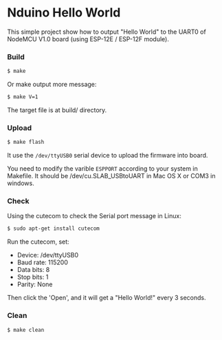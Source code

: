 Nduino Hello World
===========================================

This simple project show how to output "Hello World" to the UART0 of
NodeMCU V1.0 board (using ESP-12E / ESP-12F module).


### Build

```bash
$ make
```

Or make output more message:

```bash
$ make V=1
```

The target file is at build/ directory.


### Upload

```bash
$ make flash
```

It use the ```/dev/ttyUSB0``` serial device to upload the firmware into board.

You need to modify the varible ```ESPPORT``` according to your system in
Makefile. It should be /dev/cu.SLAB_USBtoUART in Mac OS X or COM3 in windows.


### Check

Using the cutecom to check the Serial port message in Linux:

```bash
$ sudo apt-get install cutecom
```

Run the cutecom, set:

 * Device: /dev/ttyUSB0
 * Baud rate: 115200
 * Data bits: 8
 * Stop bits: 1
 * Parity: None

Then click the 'Open', and it will get a "Hello World!" every 3 seconds.


### Clean

```bash
$ make clean
```

